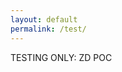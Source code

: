 ```yaml
---
layout: default
permalink: /test/
---
```


TESTING ONLY: ZD POC

<div id="root"></div>

<script type="module">
  import AiriaChat from "https://chat.airia.ai/api/get-chat-embed";

  AiriaChat.init({
    pipelineId: "8e803d5a-4996-4dfc-b4eb-cf79430fcaeb",
    apiKey: "ak-MjQzMzQ2Nzk1OXwxNzU2Njc4MTE5ODI4fHRpLVRXVnVkR0YyYVNCSVpXRnNkR2d0VDNCbGJpQlNaV2RwYzNSeVlYUnBiMjR0VUhKdlptVnpjMmx2Ym1Gc3wxfDEwMDM4NDI4NSAg",
    apiUrl: "https://embed-api.airia.ai",
    greeting: "Hello! How can I assist you today?",
    imagePath: "images/logo-header.png",
    imageSize: "small",
    imageBgColor: "#FFFFFF"
  });
</script>


